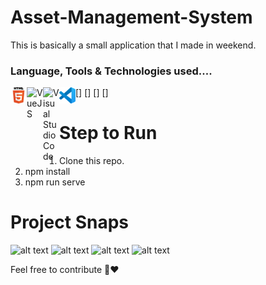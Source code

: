 # Asset-Management-System
This is basically a small application that I made in weekend.

### Language, Tools & Technologies used....
[<img align="left" alt="HTML5" width="26px" src="https://raw.githubusercontent.com/github/explore/80688e429a7d4ef2fca1e82350fe8e3517d3494d/topics/html/html.png" />]
[<img align="left" alt="VueJS" width="26px" src="https://img.icons8.com/color/344/vue-js.png" />]
[<img align="left" alt="Visual Studio Code" width="26px" src="https://img.icons8.com/fluency/344/javascript.png" />]
[<img align="left" alt="Visual Studio Code" width="26px" src="https://raw.githubusercontent.com/github/explore/80688e429a7d4ef2fca1e82350fe8e3517d3494d/topics/visual-studio-code/visual-studio-code.png" />]

# Step to Run
1. Clone this repo.
2. npm install
3. npm run serve

# Project Snaps
![alt text](https://github.com/kavyanshpandey/Asset-Management-System/blob/master/asm1pic.png)
![alt text](https://github.com/kavyanshpandey/Asset-Management-System/blob/master/asmpic4.png)
![alt text](https://github.com/kavyanshpandey/Asset-Management-System/blob/master/asmpic2.png)
![alt text](https://github.com/kavyanshpandey/Asset-Management-System/blob/master/asmpic3.png)

Feel free to contribute 🚀❤️

